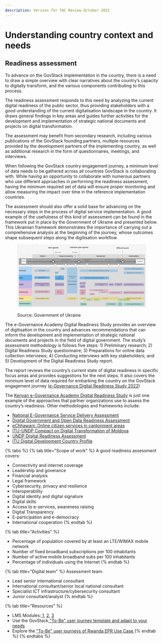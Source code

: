 ```yaml
---
description: Version for TAC Review October 2022
---
```


# Understanding country context and needs

## Readiness assessment

To advance on the GovStack implementation in the country, there is a need to draw a simple overview with clear narratives about the country’s capacity to digitally transform, and the various components contributing to this process.

The readiness assessment responds to this need by analyzing the current digital readiness of the public sector, thus providing stakeholders with a good understanding of the current digitalisation landscape in the country. It draws general findings in key areas and guides further activities for the development and implementation of strategic national documents and projects on digital transformation.

The assessment may benefit from secondary research, including various publications of the GovStack founding partners, multiple resources provided by the development partners of the implementing country, as well as additional research in the form of questionnaires, meetings, and interviews.

When following the GovStack country engagement journey, a minimum level of data needs to be gathered across all countries GovStack is collaborating with. While having an opportunity to collaborate with numerous partners who use different approaches in performing the readiness assessment, having the minimum required set of data will ensure proper monitoring and allow measuring the impact over time in the reference implementation countries.

The assessment should also offer a solid base for advancing on the necessary steps in the process of digital service implementation. A good example of the usefulness of this kind of assessment can be found in the framework put in place by the Government of Ukraine and presented below. This Ukrainian framework demonstrates the importance of carrying out a comprehensive analysis at the beginning of the journey, whose outcomes shape subsequent steps along the digitisation workflow

<figure><img src="../../../.gitbook/assets/GetImage (3) (1).png" alt=""><figcaption><p>Source: Government of Ukraine</p></figcaption></figure>

The e-Governance Academy Digital Readiness Study provides an overview of digitisation in the country and advances recommendations that can inform the development and implementation of strategic national documents and projects in the field of digital government. The study’s assessment methodology is follows five steps: 1) Preliminary research; 2) Digital Readiness Study questionnaire; 3) Preparations for online data collection interviews; 4) Conducting interviews with key stakeholders; and 5) Development of the Digital Readiness Study report.

The report reviews the country’s current state of digital readiness in specific focus areas and provides suggestions for the next steps. It also covers the minimum level of data required for embarking the country on the GovStack engagement journey ([e-Governance Digital Readiness Study 2022](https://ega.ee/wp-content/uploads/2022/07/Kenya-Digital-Readiness-Study.pdf))&#x20;

The [Kenyan e-Governance Academy Digital Readiness Study](https://ega.ee/wp-content/uploads/2022/07/Kenya-Digital-Readiness-Study.pdf) is just one example of the approaches that partner organizations use to assess the country’s readiness. Other methodologies and frameworks include:

* [National E-Governance Service Delivery Assessment](https://nesda.gov.in/publicsite/)&#x20;
* [Digital Government and Open Data Readiness Assessment](https://openknowledge.worldbank.org/handle/10986/32547)&#x20;
* [eChhawani: Online citizen services in cantonment areas](https://egov.org.in/case-studies/echhawani-cantonment-areas/)&#x20;
* [ITU-UNDP Compact on Digital Transformation of Moldova](https://www.itu.int/en/ITU-D/Regional-Presence/Europe/Documents/Events/2021/Regional%20Innovation%20Forum/Digital\_Moldova.pdf)&#x20;
* [UNDP Digital Readiness Assessment](https://www.undp.org/digital/transformations)&#x20;
* [ITU Digital Development Country Profile ](https://www.itu.int/en/ITU-D/Regional-Presence/Europe/Pages/Publications/Publications.aspx)

{% tabs %}
{% tab title="Scope of work" %}
A good readiness assessment covers:

* Connectivity and internet coverage
* Leadership and goverance
* Financial analysis
* Legal framework
* Cybersecurity, privacy and resilience
* Interoperability
* Digital identity and digital signature
* Digital skills
* Access to e-services, awareness raising
* Digital Transparency
* E-participation and e-democracy
* International cooperation
{% endtab %}

{% tab title="Activities" %}


* Percentage of population covered by at least an LTE/WIMAX mobile network&#x20;
* &#x20;Number of fixed broadband subscriptions per 100 inhabitants&#x20;
* &#x20;Number of active mobile broadband subs per 100 inhabitants&#x20;
* &#x20;Percentage of individuals using the Internet&#x20;
{% endtab %}

{% tab title="Digital team" %}
Assessment team: &#x20;

* Lead senior international consultant&#x20;
* International consultant/senior local national consultant&#x20;
* Specialist ICT infrastructure/cybersecurity consultant&#x20;
* Junior consultant/analyst&#x20;
{% endtab %}

{% tab title="Resources" %}
* LMS Modules:[ 1](https://govstack.gitbook.io/implementation-playbook/govstack-implementation-playbook/learning-and-exchange/govstack-learning-management-system#awareness-building-and-expression-of-interest), [2](https://govstack.gitbook.io/implementation-playbook/govstack-implementation-playbook/learning-and-exchange/govstack-learning-management-system#agreement-of-cooperation), [3](https://govstack.gitbook.io/implementation-playbook/govstack-implementation-playbook/learning-and-exchange/govstack-learning-management-system#govstack-internal-kick-off) &#x20;
* Use the GovStack[ "To-Be" user journey template and adapt to your needs ](https://govstack.gitbook.io/implementation-playbook/govstack-implementation-playbook/learning-and-exchange/artefacts#user-journey-request-for-information-rfi-5)&#x20;
* Explore the ["To-Be" user journeys of Rwanda EPR Use Case ](https://govstack.gitbook.io/implementation-playbook/govstack-implementation-playbook/learning-and-exchange/artefacts#user-journey-request-for-information-rfi-5)
{% endtab %}
{% endtabs %}
